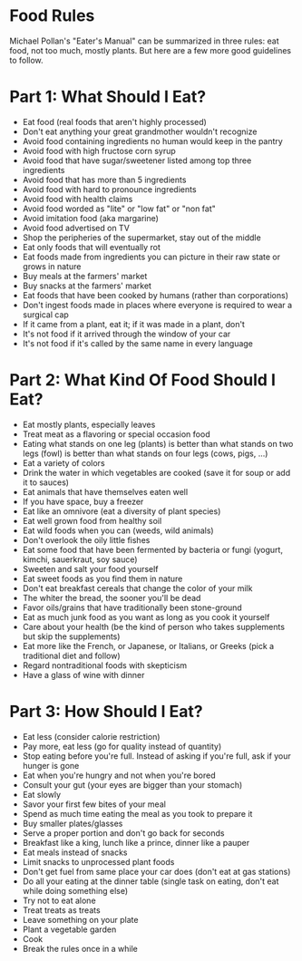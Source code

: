 # Food Rules

Michael Pollan's "Eater's Manual" can be summarized in three rules: eat food, not too much, mostly
plants. But here are a few more good guidelines to follow.

# Part 1: What Should I Eat?

* Eat food (real foods that aren't highly processed)
* Don't eat anything your great grandmother wouldn't recognize
* Avoid food containing ingredients no human would keep in the pantry
* Avoid food with high fructose corn syrup
* Avoid food that have sugar/sweetener listed among top three ingredients
* Avoid food that has more than 5 ingredients
* Avoid food with hard to pronounce ingredients
* Avoid food with health claims
* Avoid food worded as "lite" or "low fat" or "non fat"
* Avoid imitation food (aka margarine)
* Avoid food advertised on TV
* Shop the peripheries of the supermarket, stay out of the middle
* Eat only foods that will eventually rot
* Eat foods made from ingredients you can picture in their raw state or grows in nature
* Buy meals at the farmers' market
* Buy snacks at the farmers' market
* Eat foods that have been cooked by humans (rather than corporations)
* Don't ingest foods made in places where everyone is required to wear a surgical cap
* If it came from a plant, eat it; if it was made in a plant, don't
* It's not food if it arrived through the window of your car
* It's not food if it's called by the same name in every language

# Part 2: What Kind Of Food Should I Eat?

* Eat mostly plants, especially leaves
* Treat meat as a flavoring or special occasion food
* Eating what stands on one leg (plants) is better than what stands on two legs (fowl) is better
  than what stands on four legs (cows, pigs, ...)
* Eat a variety of colors
* Drink the water in which vegetables are cooked (save it for soup or add it to sauces)
* Eat animals that have themselves eaten well
* If you have space, buy a freezer
* Eat like an omnivore (eat a diversity of plant species)
* Eat well grown food from healthy soil
* Eat wild foods when you can (weeds, wild animals)
* Don't overlook the oily little fishes
* Eat some food that have been fermented by bacteria or fungi (yogurt, kimchi, sauerkraut, soy sauce)
* Sweeten and salt your food yourself
* Eat sweet foods as you find them in nature
* Don't eat breakfast cereals that change the color of your milk
* The whiter the bread, the sooner you'll be dead
* Favor oils/grains that have traditionally been stone-ground
* Eat as much junk food as you want as long as you cook it yourself
* Care about your health (be the kind of person who takes supplements but skip the supplements)
* Eat more like the French, or Japanese, or Italians, or Greeks (pick a traditional diet and follow)
* Regard nontraditional foods with skepticism
* Have a glass of wine with dinner

# Part 3: How Should I Eat?

* Eat less (consider calorie restriction)
* Pay more, eat less (go for quality instead of quantity)
* Stop eating before you're full. Instead of asking if you're full, ask if your hunger is gone
* Eat when you're hungry and not when you're bored
* Consult your gut (your eyes are bigger than your stomach)
* Eat slowly
* Savor your first few bites of your meal
* Spend as much time eating the meal as you took to prepare it
* Buy smaller plates/glasses
* Serve a proper portion and don't go back for seconds
* Breakfast like a king, lunch like a prince, dinner like a pauper
* Eat meals instead of snacks
* Limit snacks to unprocessed plant foods
* Don't get fuel from same place your car does (don't eat at gas stations)
* Do all your eating at the dinner table (single task on eating, don't eat while doing something else)
* Try not to eat alone
* Treat treats as treats
* Leave something on your plate
* Plant a vegetable garden
* Cook
* Break the rules once in a while
